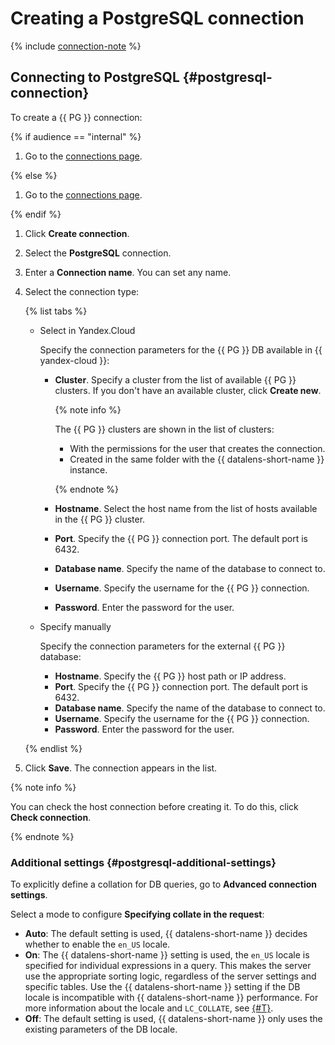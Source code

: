 # Creating a PostgreSQL connection

{% include [connection-note](../../../_includes/datalens/datalens-connection-note.md) %}

## Connecting to PostgreSQL {#postgresql-connection}

To create a {{ PG }} connection:

{% if audience == "internal" %}

1. Go to the [connections page](https://datalens.yandex-team.ru/connections).

{% else %}

1. Go to the [connections page](https://datalens.yandex.com/connections).

{% endif %}

1. Click **Create connection**.

1. Select the **PostgreSQL** connection.

1. Enter a **Connection name**. You can set any name.

1. Select the connection type:

   {% list tabs %}

    - Select in Yandex.Cloud

      Specify the connection parameters for the {{ PG }} DB available in {{ yandex-cloud }}:

      - **Cluster**. Specify a cluster from the list of available {{ PG }} clusters. If you don't have an available cluster, click **Create new**.

        {% note info %}

          The {{ PG }} clusters are shown in the list of clusters:
           - With the permissions for the user that creates the connection.
           - Created in the same folder with the {{ datalens-short-name }} instance.

        {% endnote %}

      - **Hostname**. Select the host name from the list of hosts available in the {{ PG }} cluster.

      - **Port**. Specify the {{ PG }} connection port. The default port is 6432.

      - **Database name**. Specify the name of the database to connect to.

      - **Username**. Specify the username for the {{ PG }} connection.

      - **Password**. Enter the password for the user.

    - Specify manually

      Specify the connection parameters for the external {{ PG }} database:
      - **Hostname**. Specify the {{ PG }} host path or IP address.
      - **Port**. Specify the {{ PG }} connection port. The default port is 6432.
      - **Database name**. Specify the name of the database to connect to.
      - **Username**. Specify the username for the {{ PG }} connection.
      - **Password**. Enter the password for the user.

   {% endlist %}

1. Click **Save**. The connection appears in the list.

{% note info %}

You can check the host connection before creating it. To do this, click **Check connection**.

{% endnote %}

### Additional settings {#postgresql-additional-settings}

To explicitly define a collation for DB queries, go to **Advanced connection settings**.

Select a mode to configure **Specifying collate in the request**:
   - **Auto**: The default setting is used, {{ datalens-short-name }} decides whether to enable the `en_US` locale.
   - **On**: The {{ datalens-short-name }} setting is used, the `en_US` locale is specified for individual expressions in a query. This makes the server use the appropriate sorting logic, regardless of the server settings and specific tables. Use the {{ datalens-short-name }} setting if the DB locale is incompatible with {{ datalens-short-name }} performance. For more information about the locale and `LC_COLLATE`, see [{#T}](../../../managed-postgresql/operations/cluster-create.md#create-cluster).
   - **Off**: The default setting is used, {{ datalens-short-name }} only uses the existing parameters of the DB locale.
